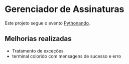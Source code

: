 # Gerenciador de Assinaturas

Este projeto segue o evento [Pythonando]([https://pythonando.com.br/evento/](https://pythonando.com.br/eventos/inscricao/psw-returnal?token_convidado=fdcdba8fac73fd84dda8a0b3d3e3cdd417cc064bc6c1a7f190070d9d5af1cd34&utm_source=convite)).

## Melhorias realizadas
- Tratamento de exceções
- terminal colorido com mensagens de sucesso e erro
